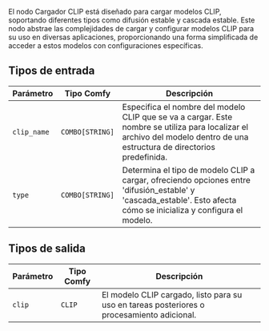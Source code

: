 El nodo Cargador CLIP está diseñado para cargar modelos CLIP, soportando diferentes tipos como difusión estable y cascada estable. Este nodo abstrae las complejidades de cargar y configurar modelos CLIP para su uso en diversas aplicaciones, proporcionando una forma simplificada de acceder a estos modelos con configuraciones específicas.
## Tipos de entrada

| Parámetro     | Tipo Comfy  | Descripción |
|---------------|-------------|-------------|
| `clip_name`   | `COMBO[STRING]` | Especifica el nombre del modelo CLIP que se va a cargar. Este nombre se utiliza para localizar el archivo del modelo dentro de una estructura de directorios predefinida. |
| `type`        | `COMBO[STRING]` | Determina el tipo de modelo CLIP a cargar, ofreciendo opciones entre 'difusión_estable' y 'cascada_estable'. Esto afecta cómo se inicializa y configura el modelo. |

## Tipos de salida

| Parámetro | Tipo Comfy | Descripción |
|-----------|------------|-------------|
| `clip`    | `CLIP`     | El modelo CLIP cargado, listo para su uso en tareas posteriores o procesamiento adicional. |